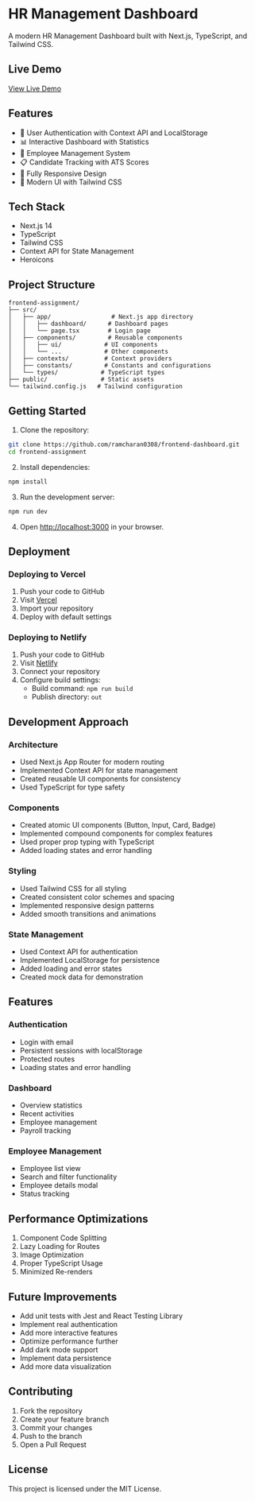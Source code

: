 # HR Management Dashboard

A modern HR Management Dashboard built with Next.js, TypeScript, and Tailwind CSS.

## Live Demo
[View Live Demo](https://frontend-dashboard-4qgy7nvqy-ram-charans-projects-33516711.vercel.app)

## Features

- 🔐 User Authentication with Context API and LocalStorage
- 📊 Interactive Dashboard with Statistics
- 👥 Employee Management System
- 📋 Candidate Tracking with ATS Scores
- 📱 Fully Responsive Design
- 🎨 Modern UI with Tailwind CSS

## Tech Stack

- Next.js 14
- TypeScript
- Tailwind CSS
- Context API for State Management
- Heroicons

## Project Structure

```
frontend-assignment/
├── src/
│   ├── app/                 # Next.js app directory
│   │   ├── dashboard/      # Dashboard pages
│   │   └── page.tsx        # Login page
│   ├── components/         # Reusable components
│   │   ├── ui/            # UI components
│   │   └── ...            # Other components
│   ├── contexts/          # Context providers
│   ├── constants/         # Constants and configurations
│   └── types/            # TypeScript types
├── public/               # Static assets
└── tailwind.config.js   # Tailwind configuration
```

## Getting Started

1. Clone the repository:
```bash
git clone https://github.com/ramcharan0308/frontend-dashboard.git
cd frontend-assignment
```

2. Install dependencies:
```bash
npm install
```

3. Run the development server:
```bash
npm run dev
```

4. Open [http://localhost:3000](http://localhost:3000) in your browser.

## Deployment

### Deploying to Vercel

1. Push your code to GitHub
2. Visit [Vercel](https://vercel.com)
3. Import your repository
4. Deploy with default settings

### Deploying to Netlify

1. Push your code to GitHub
2. Visit [Netlify](https://netlify.com)
3. Connect your repository
4. Configure build settings:
   - Build command: `npm run build`
   - Publish directory: `out`

## Development Approach

### Architecture
- Used Next.js App Router for modern routing
- Implemented Context API for state management
- Created reusable UI components for consistency
- Used TypeScript for type safety

### Components
- Created atomic UI components (Button, Input, Card, Badge)
- Implemented compound components for complex features
- Used proper prop typing with TypeScript
- Added loading states and error handling

### Styling
- Used Tailwind CSS for all styling
- Created consistent color schemes and spacing
- Implemented responsive design patterns
- Added smooth transitions and animations

### State Management
- Used Context API for authentication
- Implemented LocalStorage for persistence
- Added loading and error states
- Created mock data for demonstration

## Features

### Authentication
- Login with email
- Persistent sessions with localStorage
- Protected routes
- Loading states and error handling

### Dashboard
- Overview statistics
- Recent activities
- Employee management
- Payroll tracking

### Employee Management
- Employee list view
- Search and filter functionality
- Employee details modal
- Status tracking

## Performance Optimizations

1. Component Code Splitting
2. Lazy Loading for Routes
3. Image Optimization
4. Proper TypeScript Usage
5. Minimized Re-renders

## Future Improvements

- Add unit tests with Jest and React Testing Library
- Implement real authentication
- Add more interactive features
- Optimize performance further
- Add dark mode support
- Implement data persistence
- Add more data visualization

## Contributing

1. Fork the repository
2. Create your feature branch
3. Commit your changes
4. Push to the branch
5. Open a Pull Request

## License

This project is licensed under the MIT License.
